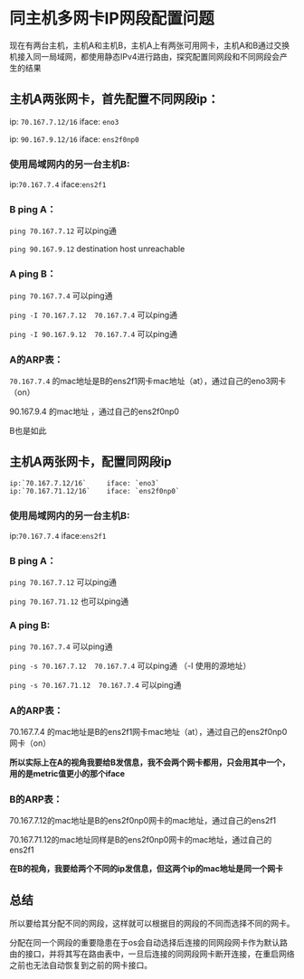 # 同主机多网卡IP网段配置问题
现在有两台主机，主机A和主机B，主机A上有两张可用网卡，主机A和B通过交换机接入同一局域网，都使用静态IPv4进行路由，探究配置同网段和不同网段会产生的结果
## 主机A两张网卡，首先配置不同网段ip：
ip: `70.167.7.12/16`   iface: `eno3`  

ip: `90.167.9.12/16`   iface: `ens2f0np0`   

### 使用局域网内的另一台主机B:
ip:`70.167.7.4` iface:`ens2f1`  

### B ping A：
`ping 70.167.7.12`  可以ping通   

`ping 90.167.9.12`  destination host unreachable  

### A ping B：
`ping 70.167.7.4`   可以ping通  

`ping -I 70.167.7.12  70.167.7.4` 可以ping通   

`ping -I 90.167.9.12  70.167.7.4` 可以ping通  


### A的ARP表：

 `70.167.7.4` 的mac地址是B的ens2f1网卡mac地址（at），通过自己的eno3网卡（on） 

90.167.9.4 的mac地址<imcomplete> ，通过自己的ens2f0np0   

B也是如此
## 主机A两张网卡，配置同网段ip
	ip:`70.167.7.12/16`     iface: `eno3`
	ip:`70.167.71.12/16`    iface: `ens2f0np0`   
 
### 使用局域网内的另一台主机B:   
ip:`70.167.7.4` iface:`ens2f1` 
### B ping A：
`ping 70.167.7.12` 可以ping通   

`ping 70.167.71.12` 也可以ping通   

### A ping B:
`ping 70.167.7.4` 可以ping通  

`ping -s 70.167.7.12  70.167.7.4` 可以ping通 （-I 使用的源地址）  

`ping -s 70.167.71.12  70.167.7.4` 可以ping通  

### A的ARP表：
70.167.7.4 的mac地址是B的ens2f1网卡mac地址（at），通过自己的ens2f0np0网卡（on）   

**所以实际上在A的视角我要给B发信息，我不会两个网卡都用，只会用其中一个，用的是metric值更小的那个iface**   

### B的ARP表：
70.167.7.12的mac地址是B的ens2f0np0网卡的mac地址，通过自己的ens2f1   

70.167.71.12的mac地址同样是B的ens2f0np0网卡的mac地址，通过自己的ens2f1  

**在B的视角，我要给两个不同的ip发信息，但这两个ip的mac地址是同一个网卡**

## 总结
所以要给其分配不同的网段，这样就可以根据目的网段的不同而选择不同的网卡。  


分配在同一个网段的重要隐患在于os会自动选择后连接的同网段网卡作为默认路由的接口，并将其写在路由表中，一旦后连接的同网段网卡断开连接，在重启网络之前也无法自动恢复到之前的网卡接口。

